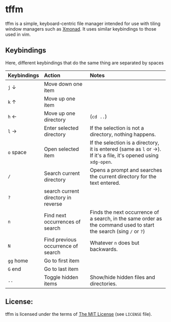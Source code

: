 # tffm

tffm is a simple, keyboard-centric file manager intended for use with tiling
window managers such as [Xmonad](http://xmonad.org/). It uses similar keybindings
to those used in vim.

## Keybindings

Here, different keybindings that do the same thing are separated by spaces

| Keybindings | Action                              | Notes                    |
|:------------|:------------------------------------|:-------------------------|
| `j` &darr;  | Move down one item                  |                          |
| `k` &uarr;  | Move up one item                    |                          |
| `h` &larr;  | Move up one directory               | (`cd ..`)                |
| `l` &rarr;  | Enter selected directory            | If the selection is not a directory, nothing happens.|
| `o` space   | Open selected item                  | If the selection is a directory, it is entered (same as `l` or &rarr;). If it's a file, it's opened using `xdg-open`. |
| `/`         | Search current directory            | Opens a prompt and searches the current directory for the text entered. |
| `?`         | search current directory in reverse |                          |
| `n`         | Find next occurrences of search     | Finds the next occurrence of a search, in the same order as the command used to start the search (sing `/` or `?`) |
| `N`         | Find previous occurrence of search  | Whatever `n` does but backwards. |
| `gg` home   | Go to first item                    |                          |
| `G` end     | Go to last item                     |                          |
| `..`        | Toggle hidden items                 | Show/hide hidden files and directories. |

## License:

tffm is licensed under the terms of [The MIT License](https://opensource.org/) (see `LICENSE` file).
